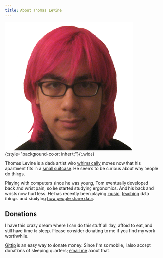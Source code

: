 ```yaml
---
title: About Thomas Levine
---
```

![A picture of Tom from when he had pink hair](/img/me-420.png){:style="background-color: inherit;"}{:.wide}

<!-- http://www.nga.gov/exhibitions/2006/dada/cities/index.shtm -->
Thomas Levine is a dada artist who
[whimsically](https://github.com/tlevine/pal-public/blob/master/current)
moves now that his apartment fits in a [small suitcase](/!/stuff-2014-02).
He seems to be curious about why people do things.

Playing with computers since he was young, Tom eventually developed back and
wrist pain, so he started studying ergonomics. And his back and wrists now hurt less.
He has recently been playing [music](/data-music), [teaching](/teaching) data things,
and studying [how people share data](/open-data).

## Donations
<!-- https://web.archive.org/web/20111007065304/http://vihart.com/vi/ -->
I have this crazy dream where I can do this stuff all day, afford to eat,
and still have time to sleep. Please consider donating to me if you find
my work worthwhile.

[Gittip](https://www.gittip.com/thomaslevine) is an easy way to donate money.
Since I'm so mobile, I also accept donations of sleeping quarters;
[email me](mailto:_@thomaslevine.com) about that.
